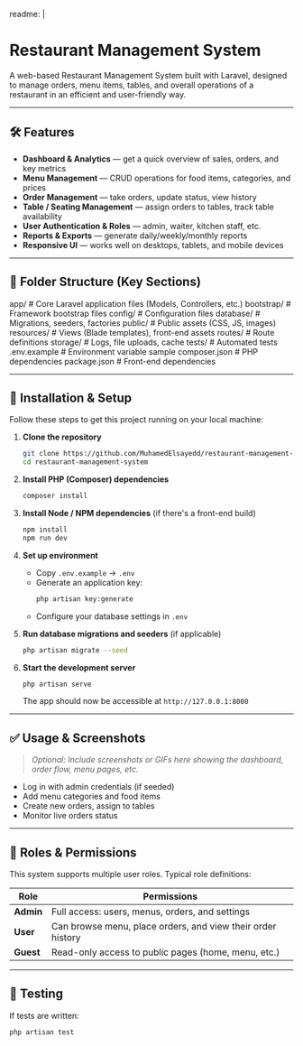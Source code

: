 readme: |
  # Restaurant Management System

  A web-based Restaurant Management System built with Laravel, designed to manage orders, menu items, tables, and overall operations of a restaurant in an efficient and user-friendly way.

  ---
  

  ## 🛠️ Features

  - **Dashboard & Analytics** — get a quick overview of sales, orders, and key metrics  
  - **Menu Management** — CRUD operations for food items, categories, and prices  
  - **Order Management** — take orders, update status, view history  
  - **Table / Seating Management** — assign orders to tables, track table availability  
  - **User Authentication & Roles** — admin, waiter, kitchen staff, etc.  
  - **Reports & Exports** — generate daily/weekly/monthly reports  
  - **Responsive UI** — works well on desktops, tablets, and mobile devices  

  ---

  ## 📁 Folder Structure (Key Sections)

app/ # Core Laravel application files (Models, Controllers, etc.)
bootstrap/ # Framework bootstrap files
config/ # Configuration files
database/ # Migrations, seeders, factories
public/ # Public assets (CSS, JS, images)
resources/ # Views (Blade templates), front-end assets
routes/ # Route definitions
storage/ # Logs, file uploads, cache
tests/ # Automated tests
.env.example # Environment variable sample
composer.json # PHP dependencies
package.json # Front-end dependencies


---

## 🚀 Installation & Setup

Follow these steps to get this project running on your local machine:

1. **Clone the repository**
   ```bash
   git clone https://github.com/MuhamedElsayedd/restaurant-management-system.git
   cd restaurant-management-system
   ```

2. **Install PHP (Composer) dependencies**
   ```bash
   composer install
   ```

3. **Install Node / NPM dependencies** (if there's a front-end build)
   ```bash
   npm install
   npm run dev
   ```

4. **Set up environment**
   - Copy `.env.example` → `.env`
   - Generate an application key:
     ```bash
     php artisan key:generate
     ```
   - Configure your database settings in `.env`

5. **Run database migrations and seeders** (if applicable)
   ```bash
   php artisan migrate --seed
   ```

6. **Start the development server**
   ```bash
   php artisan serve
   ```

   The app should now be accessible at `http://127.0.0.1:8000`

---

## ✅ Usage & Screenshots

> *Optional: Include screenshots or GIFs here showing the dashboard, order flow, menu pages, etc.*

- Log in with admin credentials (if seeded)  
- Add menu categories and food items  
- Create new orders, assign to tables  
- Monitor live orders status 

---

## 👤 Roles & Permissions

This system supports multiple user roles. Typical role definitions:

| Role           | Permissions                                      |
|----------------|--------------------------------------------------|
| **Admin**       | Full access: users, menus, orders, and settings |
| **User**        | Can browse menu, place orders, and view their order history |
| **Guest**       | Read-only access to public pages (home, menu, etc.) |

---

## 🧪 Testing

If tests are written:

```bash
php artisan test
